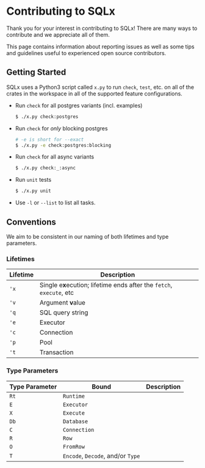 # Contributing to SQLx

Thank you for your interest in contributing to SQLx! 
There are many ways to contribute and we appreciate all of them.

This page contains information about reporting issues as well as
some tips and guidelines useful to experienced open source contributors.

## Getting Started

SQLx uses a Python3 script called `x.py` to run `check`, `test`, etc. on 
all of the crates in the workspace in all of the supported 
feature configurations.

- Run `check` for all postgres variants (incl. examples)

    ```sh
    $ ./x.py check:postgres
    ```

- Run `check` for _only_ blocking postgres

    ```sh
    # -e is short for --exact
    $ ./x.py -e check:postgres:blocking
    ```

- Run `check` for all async variants

    ```sh
    $ ./x.py check:_:async
    ```
  
- Run `unit` tests

    ```sh
    $ ./x.py unit
    ```
  
- Use `-l` or `--list` to list all tasks.

## Conventions

We aim to be consistent in our naming of both lifetimes 
and type parameters.

### Lifetimes

| Lifetime | Description |
| --- | --- |
| `'x` | Single e**x**ecution; lifetime ends after the `fetch`, `execute`, etc |
| `'v` | Argument **v**alue |
| `'q` | SQL query string |
| `'e` | Executor |
| `'c` | Connection |
| `'p` | Pool |
| `'t` | Transaction |

### Type Parameters

| Type Parameter | Bound | Description |
| --- | --- | --- |
| `Rt` | `Runtime` | |
| `E` | `Executor` | |
| `X` | `Execute` | |
| `Db` | `Database` | |
| `C` | `Connection` | |
| `R` | `Row` | |
| `O` | `FromRow` | |
| `T` | `Encode`, `Decode`, and/or `Type` | |
